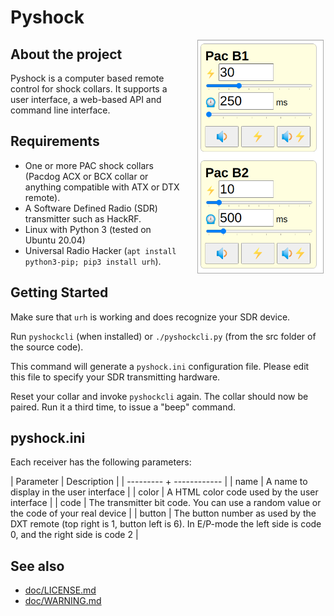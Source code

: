 # Pyshock

<div style="float: right">
<img style="border: 1px #AAA solid; margin-left: 2em; margin-right: 0.2em" alt="Remote" src="doc/remote.png" width="200">
</div>

## About the project

Pyshock is a computer based remote control for shock collars. It supports
a user interface, a web-based API and command line interface.


## Requirements

- One or more PAC shock collars (Pacdog ACX or BCX collar or anything compatible with ATX or DTX remote).
- A Software Defined Radio (SDR) transmitter such as HackRF.
- Linux with Python 3 (tested on Ubuntu 20.04)
- Universal Radio Hacker (`apt install python3-pip; pip3 install urh`).


## Getting Started

Make sure that `urh` is working and does recognize your SDR device.

Run `pyshockcli` (when installed) or `./pyshockcli.py` (from the src folder of the source code).

This command will generate a `pyshock.ini` configuration file.
Please edit this file to specify your SDR transmitting hardware.

Reset your collar and invoke `pyshockcli` again. The collar should now be paired.
Run it a third time, to issue a "beep" command.

## pyshock.ini

Each receiver has the following parameters:

| Parameter |  Description |
| --------- + ------------ |
| name      | A name to display in the user interface |
| color     | A HTML color code used by the user interface |
| code      | The transmitter bit code. You can use a random value or the code of your real device |
| button    | The button number as used by the DXT remote (top right is 1, button left is 6). In E/P-mode the left side is code 0, and the right side is code 2               | 

<!--


### Command line interface (pyshock-server)

TODO: code this

## Programs

### Interactive Remote Control (pyshock-cli)

TODO: documemt this

### Random (pyshock-random)

TODO: code this

## Developer documentation

### REST API documention

TODO: API documentation

-->

## See also

- [doc/LICENSE.md](doc/LICENSE.md)
- [doc/WARNING.md](doc/WARNING.md)
